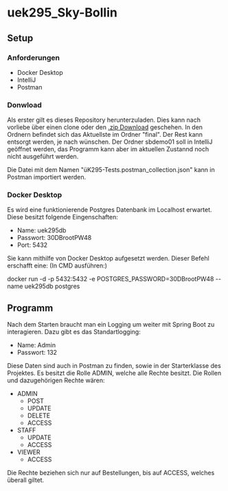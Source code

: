 # uek295_Sky-Bollin

## Setup

### Anforderungen

- Docker Desktop
- IntelliJ
- Postman

### Donwload

Als erster gilt es dieses Repository herunterzuladen. Dies kann nach vorliebe über einen clone oder den [.zip Download](https://github.com/SkyBol/uek295_Sky-Bollin/archive/refs/heads/main.zip) geschehen. In den Ordnern befindet sich das Aktuellste im Ordner "final". Der Rest kann entsorgt werden, je nach wünschen.
Der Ordner sbdemo01 soll in IntelliJ geöffnet werden, das Programm kann aber im  aktuellen Zustannd noch nicht ausgeführt werden.

Die Datei mit dem Namen "üK295-Tests.postman_collection.json" kann in Postman importiert werden.

### Docker Desktop

Es wird eine funktionierende Postgres Datenbank im Localhost erwartet. Diese besitzt folgende Eingenschaften:
- Name: uek295db
- Passwort: 30DBrootPW48
- Port: 5432

Sie kann mithilfe von Docker Desktop aufgesetzt werden. Dieser Befehl erschafft eine: (In CMD ausführen:)

docker run -d -p 5432:5432 -e POSTGRES_PASSWORD=30DBrootPW48 --name uek295db postgres

## Programm

Nach dem Starten braucht man ein Logging um weiter mit Spring Boot zu interagieren. Dazu gibt es das Standartlogging:

- Name: Admin
- Passwort: 132

Diese Daten sind auch in Postman zu finden, sowie in der Starterklasse des Projektes. Es besitzt die Rolle ADMIN, welche alle Rechte besitzt. Die Rollen und dazugehörigen Rechte wären:

- ADMIN
    - POST
    - UPDATE
    - DELETE
    - ACCESS
- STAFF
    - UPDATE
    - ACCESS
- VIEWER
    - ACCESS

Die Rechte beziehen sich nur auf Bestellungen, bis auf ACCESS, welches überall giltet.

